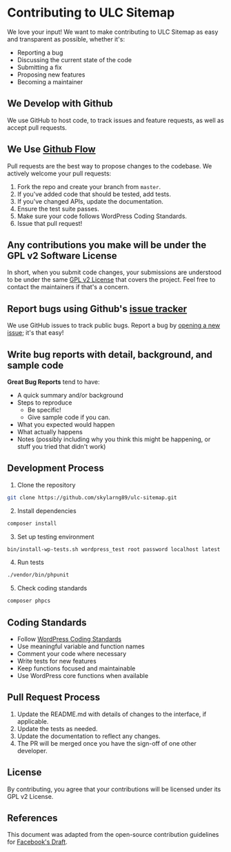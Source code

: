 # Contributing to ULC Sitemap

We love your input! We want to make contributing to ULC Sitemap as easy and transparent as possible, whether it's:

- Reporting a bug
- Discussing the current state of the code
- Submitting a fix
- Proposing new features
- Becoming a maintainer

## We Develop with Github
We use GitHub to host code, to track issues and feature requests, as well as accept pull requests.

## We Use [Github Flow](https://guides.github.com/introduction/flow/index.html)
Pull requests are the best way to propose changes to the codebase. We actively welcome your pull requests:

1. Fork the repo and create your branch from `master`.
2. If you've added code that should be tested, add tests.
3. If you've changed APIs, update the documentation.
4. Ensure the test suite passes.
5. Make sure your code follows WordPress Coding Standards.
6. Issue that pull request!

## Any contributions you make will be under the GPL v2 Software License
In short, when you submit code changes, your submissions are understood to be under the same [GPL v2 License](http://choosealicense.com/licenses/gpl-2.0/) that covers the project. Feel free to contact the maintainers if that's a concern.

## Report bugs using Github's [issue tracker](https://github.com/skylarng89/ulc-sitemap/issues)
We use GitHub issues to track public bugs. Report a bug by [opening a new issue](https://github.com/skylarng89/ulc-sitemap/issues/new); it's that easy!

## Write bug reports with detail, background, and sample code

**Great Bug Reports** tend to have:

- A quick summary and/or background
- Steps to reproduce
  - Be specific!
  - Give sample code if you can.
- What you expected would happen
- What actually happens
- Notes (possibly including why you think this might be happening, or stuff you tried that didn't work)

## Development Process

1. Clone the repository
```bash
git clone https://github.com/skylarng89/ulc-sitemap.git
```

2. Install dependencies
```bash
composer install
```

3. Set up testing environment
```bash
bin/install-wp-tests.sh wordpress_test root password localhost latest
```

4. Run tests
```bash
./vendor/bin/phpunit
```

5. Check coding standards
```bash
composer phpcs
```

## Coding Standards

- Follow [WordPress Coding Standards](https://developer.wordpress.org/coding-standards/wordpress-coding-standards/)
- Use meaningful variable and function names
- Comment your code where necessary
- Write tests for new features
- Keep functions focused and maintainable
- Use WordPress core functions when available

## Pull Request Process

1. Update the README.md with details of changes to the interface, if applicable.
2. Update the tests as needed.
3. Update the documentation to reflect any changes.
4. The PR will be merged once you have the sign-off of one other developer.

## License
By contributing, you agree that your contributions will be licensed under its GPL v2 License.

## References
This document was adapted from the open-source contribution guidelines for [Facebook's Draft](https://github.com/facebook/draft-js/blob/a9316a723f9e918afde44dea68b5f9f39b7d9b00/CONTRIBUTING.md).